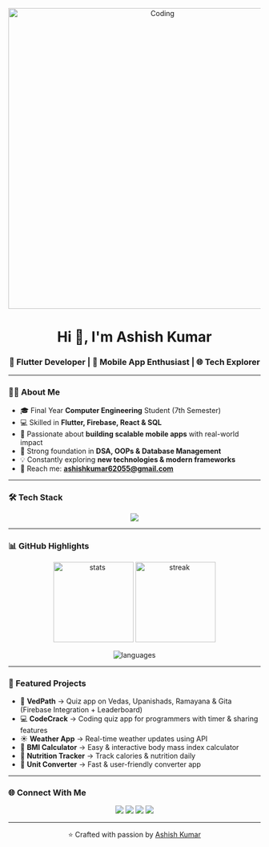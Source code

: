 <!-- Banner / Header -->
<p align="center">
  <img src="https://user-images.githubusercontent.com/74038190/216657029-5cf9a49b-dc02-4046-98af-4937c4a89e20.gif" alt="Coding" width="600"/>
</p>

<h1 align="center">Hi 👋, I'm Ashish Kumar</h1>
<h3 align="center">🚀 Flutter Developer | 📱 Mobile App Enthusiast | 🌐 Tech Explorer</h3>

---

### 👨‍💻 About Me  
- 🎓 Final Year **Computer Engineering** Student (7th Semester)  
- 💻 Skilled in **Flutter, Firebase, React & SQL**  
- 📱 Passionate about **building scalable mobile apps** with real-world impact  
- 🌟 Strong foundation in **DSA, OOPs & Database Management**  
- 💡 Constantly exploring **new technologies & modern frameworks**  
- 📧 Reach me: **ashishkumar62055@gmail.com**  

---

### 🛠️ Tech Stack  
<p align="center">
  <img src="https://skillicons.dev/icons?i=flutter,dart,cpp,java,python,react,mysql,firebase,git,github,vscode,androidstudio" />
</p>

---

### 📊 GitHub Highlights  
<p align="center">
  <img src="https://github-readme-stats.vercel.app/api?username=ashish-kumar108&show_icons=true&theme=tokyonight" alt="stats" height="160"/>
  <img src="https://github-readme-streak-stats.herokuapp.com/?user=ashish-kumar108&theme=tokyonight" alt="streak" height="160"/>
</p>

<p align="center">
  <img src="https://github-readme-stats.vercel.app/api/top-langs/?username=ashish-kumar108&layout=compact&theme=tokyonight" alt="languages" />
</p>

---

### 🌟 Featured Projects  
- 📖 **VedPath** → Quiz app on Vedas, Upanishads, Ramayana & Gita (Firebase Integration + Leaderboard)  
- 💻 **CodeCrack** → Coding quiz app for programmers with timer & sharing features  
- ☀️ **Weather App** → Real-time weather updates using API  
- 🧮 **BMI Calculator** → Easy & interactive body mass index calculator  
- 🍎 **Nutrition Tracker** → Track calories & nutrition daily  
- 🔢 **Unit Converter** → Fast & user-friendly converter app  

---

### 🌐 Connect With Me  
<p align="center">
  <a href="https://www.linkedin.com/in/sanatanii-ashish/" target="_blank"><img src="https://img.shields.io/badge/LinkedIn-0A66C2?style=for-the-badge&logo=linkedin&logoColor=white" /></a>
  <a href="https://x.com/sanatanii_ashis" target="_blank"><img src="https://img.shields.io/badge/Twitter-000000?style=for-the-badge&logo=x&logoColor=white" /></a>
  <a href="https://www.instagram.com/ashishpawarx/" target="_blank"><img src="https://img.shields.io/badge/Instagram-E4405F?style=for-the-badge&logo=instagram&logoColor=white" /></a>
  <a href="mailto:ashishkumar62055@gmail.com"><img src="https://img.shields.io/badge/Email-D14836?style=for-the-badge&logo=gmail&logoColor=white" /></a>
</p>

---

<p align="center">
  ⭐️ Crafted with passion by <a href="https://github.com/ashish-kumar108">Ashish Kumar</a>
</p>
